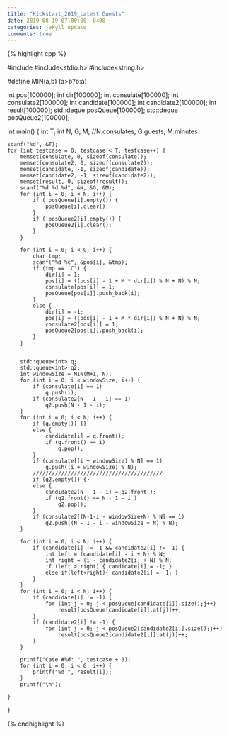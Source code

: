 ```yaml
---
title: "Kickstart_2019_Latest Guests"
date: 2019-08-19 07:00:00 -0400
categories: jekyll update
comments: true
---
```


{% highlight cpp %}

#include<queue>
#include<stdio.h>
#include<string.h>

#define MIN(a,b) (a>b?b:a)

int pos[100000];
int dir[100000];
int consulate[100000];
int consulate2[100000];
int candidate[100000];
int candidate2[100000];
int result[100000];
std::deque<int> posQueue[100000];
std::deque<int> posQueue2[100000];

int main() {
	int T;
	int N, G, M; //N:consulates, G:guests, M:minutes

	scanf("%d", &T);
	for (int testcase = 0; testcase < T; testcase++) {
		memset(consulate, 0, sizeof(consulate));
		memset(consulate2, 0, sizeof(consulate2));
		memset(candidate, -1, sizeof(candidate));
		memset(candidate2, -1, sizeof(candidate2));
		memset(result, 0, sizeof(result));
		scanf("%d %d %d", &N, &G, &M);
		for (int i = 0; i < N; i++) {
			if (!posQueue[i].empty()) {
				posQueue[i].clear();
			}
			if (!posQueue2[i].empty()) {
				posQueue2[i].clear();
			}
		}
		
		for (int i = 0; i < G; i++) {
			char tmp;
			scanf("%d %c", &pos[i], &tmp);
			if (tmp == 'C') {
				dir[i] = 1;
				pos[i] = ((pos[i] - 1 + M * dir[i]) % N + N) % N;
				consulate[pos[i]] = 1;
				posQueue[pos[i]].push_back(i);
			}
			else {
				dir[i] = -1;
				pos[i] = ((pos[i] - 1 + M * dir[i]) % N + N) % N;
				consulate2[pos[i]] = 1;
				posQueue2[pos[i]].push_back(i);
			}
		}


		std::queue<int> q;
		std::queue<int> q2;
		int windowSize = MIN(M+1, N);
		for (int i = 0; i < windowSize; i++) {
			if (consulate[i] == 1)
				q.push(i);
			if (consulate2[N - 1 - i] == 1)
				q2.push(N - 1 - i);
		}
		for (int i = 0; i < N; i++) {
			if (q.empty()) {}
			else {
				candidate[i] = q.front();
				if (q.front() == i)
					q.pop();
			}
			if (consulate[(i + windowSize) % N] == 1)
				q.push((i + windowSize) % N);
			/////////////////////////////////////////
			if (q2.empty()) {}
			else {
				candidate2[N - 1 - i] = q2.front();
				if (q2.front() == N - 1 - i )
					q2.pop();
			}
			if (consulate2[(N-1-i - windowSize+N) % N] == 1)
				q2.push((N - 1 - i - windowSize + N) % N);
		}

		for (int i = 0; i < N; i++) {
			if (candidate[i] != -1 && candidate2[i] != -1) {
				int left = (candidate[i] - i + N) % N;
				int right = (i - candidate2[i] + N) % N;
				if (left > right) { candidate[i] = -1; }
				else if(left<right){ candidate2[i] = -1; }
			}
		}
		for (int i = 0; i < N; i++) {
			if (candidate[i] != -1) {
				for (int j = 0; j < posQueue[candidate[i]].size();j++)
					result[posQueue[candidate[i]].at(j)]++;
			}
			if (candidate2[i] != -1) {
				for (int j = 0; j < posQueue2[candidate2[i]].size();j++)
					result[posQueue2[candidate2[i]].at(j)]++;
			}
		}

		printf("Case #%d: ", testcase + 1);
		for (int i = 0; i < G; i++) {
			printf("%d ", result[i]);
		}
		printf("\n");

	}
}

{% endhighlight %}
